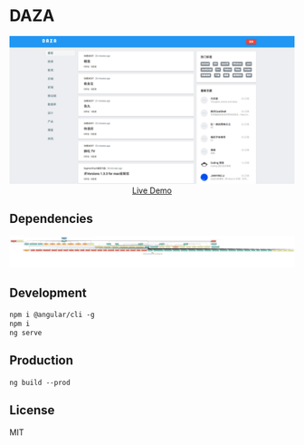 # DAZA

<p align="center">
  <a href="http://daza.daoapp.io" target="_blank">
    <img src="./daza.jpg"/>
    <br />
    Live Demo
  </a>
</p>

## Dependencies
<div align="center">
  <img src="./documentation/daza-ng2/dependencies.png">
</div>

## Development

```shell
npm i @angular/cli -g
npm i
ng serve
```

## Production
```
ng build --prod
```

## License
MIT
